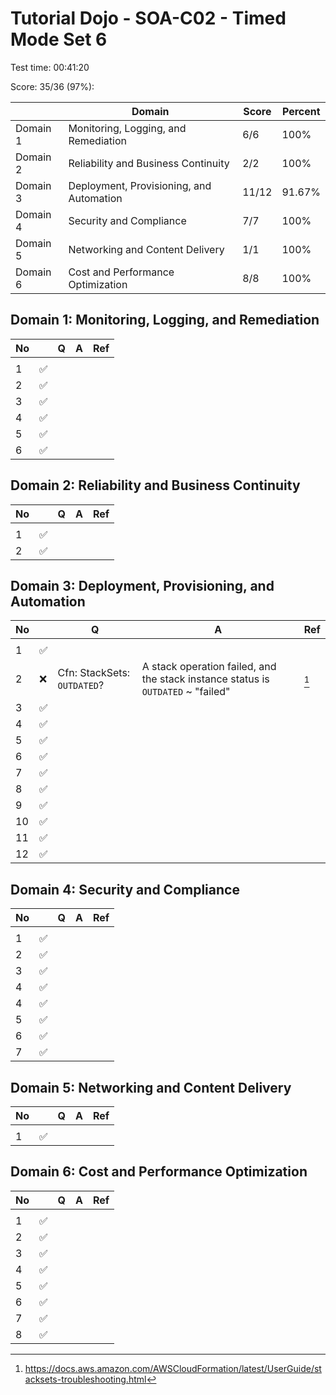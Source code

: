 # Tutorial Dojo - SOA-C02 - Timed Mode Set 6

Test time: 00:41:20

Score: 35/36 (97%):

|          | Domain                                   | Score | Percent |
| -------- | ---------------------------------------- | ----- | ------- |
| Domain 1 | Monitoring, Logging, and Remediation     | 6/6   | 100%    |
| Domain 2 | Reliability and Business Continuity      | 2/2   | 100%    |
| Domain 3 | Deployment, Provisioning, and Automation | 11/12 | 91.67%  |
| Domain 4 | Security and Compliance                  | 7/7   | 100%    |
| Domain 5 | Networking and Content Delivery          | 1/1   | 100%    |
| Domain 6 | Cost and Performance Optimization        | 8/8   | 100%    |

## Domain 1: Monitoring, Logging, and Remediation

| No  |     | Q   | A   | Ref |
| --- | --- | --- | --- | --- |
|     |     |     |     |     |
| 1   | ✅  |     |     |     |
| 2   | ✅  |     |     |     |
| 3   | ✅  |     |     |     |
| 4   | ✅  |     |     |     |
| 5   | ✅  |     |     |     |
| 6   | ✅  |     |     |     |

## Domain 2: Reliability and Business Continuity

| No  |     | Q   | A   | Ref |
| --- | --- | --- | --- | --- |
|     |     |     |     |     |
| 1   | ✅  |     |     |     |
| 2   | ✅  |     |     |     |

## Domain 3: Deployment, Provisioning, and Automation

| No  |      | Q                           | A                                                                                | Ref      |
| --- | ---- | --------------------------- | -------------------------------------------------------------------------------- | -------- |
|     |      |                             |                                                                                  |          |
| 1   | ✅   |                             |                                                                                  |          |
| 2   | ❌ | Cfn: StackSets: `OUTDATED`? | A stack operation failed, and the stack instance status is `OUTDATED` ~ "failed" | [^3.2.1] |
| 3   | ✅   |                             |                                                                                  |          |
| 4   | ✅   |                             |                                                                                  |          |
| 5   | ✅   |                             |                                                                                  |          |
| 6   | ✅   |                             |                                                                                  |          |
| 7   | ✅   |                             |                                                                                  |          |
| 8   | ✅   |                             |                                                                                  |          |
| 9   | ✅   |                             |                                                                                  |          |
| 10  | ✅   |                             |                                                                                  |          |
| 11  | ✅   |                             |                                                                                  |          |
| 12  | ✅   |                             |                                                                                  |          |

## Domain 4: Security and Compliance

| No  |     | Q   | A   | Ref |
| --- | --- | --- | --- | --- |
|     |     |     |     |     |
| 1   | ✅  |     |     |     |
| 2   | ✅  |     |     |     |
| 3   | ✅  |     |     |     |
| 4   | ✅  |     |     |     |
| 4   | ✅  |     |     |     |
| 5   | ✅  |     |     |     |
| 6   | ✅  |     |     |     |
| 7   | ✅  |     |     |     |

## Domain 5: Networking and Content Delivery

| No  |     | Q   | A   | Ref |
| --- | --- | --- | --- | --- |
|     |     |     |     |     |
| 1   | ✅  |     |     |     |

## Domain 6: Cost and Performance Optimization

| No  |     | Q   | A   | Ref |
| --- | --- | --- | --- | --- |
|     |     |     |     |     |
| 1   | ✅  |     |     |     |
| 2   | ✅  |     |     |     |
| 3   | ✅  |     |     |     |
| 4   | ✅  |     |     |     |
| 5   | ✅  |     |     |     |
| 6   | ✅  |     |     |     |
| 7   | ✅  |     |     |     |
| 8   | ✅  |     |     |     |

[^3.2.1]: <https://docs.aws.amazon.com/AWSCloudFormation/latest/UserGuide/stacksets-troubleshooting.html>
